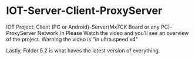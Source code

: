 # IOT-Server-Client-ProxyServer
IOT Project: Client (PC or Android)-Server(Mx7CK Board or any PC)-ProxyServer Network
/n
Please Watch the video and you'll see an overview of the project.
Warning the video is "in ultra speed x4"

Lastly, Folder 5.2 is what haves the latest version of everything.

